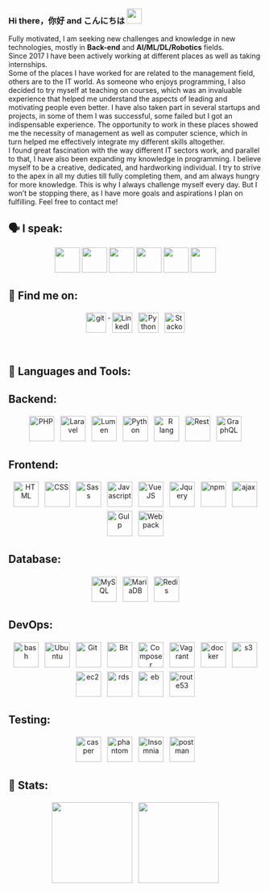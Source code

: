 ### Hi there，你好 and こんにちは <img src="https://raw.githubusercontent.com/MartinHeinz/MartinHeinz/master/wave.gif" width="30px">

  Fully motivated, I am seeking new challenges and knowledge in new technologies, mostly in <b>Back-end</b> and <b>AI/ML/DL/Robotics</b> fields.
<br>
  Since 2017 I have been actively working at different places as well as taking internships.
  <br>
  Some of the places I have worked for are related to the management field, others are to the IT world. As someone who enjoys programming, I also decided to try myself at teaching on courses, which was an invaluable experience that helped me understand the aspects of leading and motivating people even better. I have also taken part in several startups and projects, in some of them I was successful, some failed but I got an indispensable experience. The opportunity to work in these places showed me the necessity of management as well as computer science, which in turn helped me effectively integrate my different skills altogether.
  <br>
  I found great fascination with the way different IT sectors work, and parallel to that, I have also been expanding my knowledge in programming. I believe myself to be a creative, dedicated, and hardworking individual. I try to strive to the apex in all my duties till fully completing them, and am always hungry for more knowledge. This is why I always challenge myself every day. But I won’t be stopping there, as I have more goals and aspirations I plan on fulfilling.
Feel free to contact me! 

## 🗣 I speak:
<p align="center">
    <img height="50" src="https://www.flaticon.com/svg/vstatic/svg/164/164905.svg?token=exp=1616865284~hmac=977c1bc4b3c3215785dbafa931903bf2">
    <img height="50" src="https://www.flaticon.com/svg/vstatic/svg/168/168112.svg?token=exp=1616865137~hmac=64532ba28762468fdf75cfc6915ea098">
    <img height="50" src="https://www.flaticon.com/svg/vstatic/svg/168/168172.svg?token=exp=1616865134~hmac=53e650b4208dbee11cbf2deeba7ffc38">
    <img height="50" src="https://www.flaticon.com/svg/vstatic/svg/168/168164.svg?token=exp=1616865143~hmac=4f73ce3ebe9fcee423f7c27f13e34bbb">
    <img height="50" src="https://www.flaticon.com/svg/vstatic/svg/164/164938.svg?token=exp=1616865139~hmac=dbbdd93a08aa1eaa191da373c83030c7">
    <img height="50" src="https://www.flaticon.com/svg/vstatic/svg/168/168038.svg?token=exp=1616865147~hmac=68a5fd5501354bc2e438d5d189e530fd">
</p>
  
## 🔎 Find me on:
<p align="center">
 <a href="https://github.com/GaoFan98" target="_blank" rel="noopener noreferrer"> <img src="https://eridan.io/wp-content/uploads/2020/02/social-icons-github.png" alt="git" height="40" style="vertical-align:top; margin:4px"> </a>
 <a href="https://www.linkedin.com/in/vagif-aghayev-270298/" target="_blank" rel="noopener noreferrer"> <img src="https://www.flaticon.com/svg/vstatic/svg/124/124011.svg?token=exp=1616865458~hmac=53eca74e0ebf11e258fa438268e03530" alt="LinkedIn" height="40" style="vertical-align:top; margin:4px"></a>
 <a href="mailto:vagifaghayev270298@gmail.com"> <img src="https://www.flaticon.com/svg/vstatic/svg/281/281769.svg?token=exp=1616865612~hmac=9dd28ea25046e69856dffb6be7efafd4" alt="Python" height="40" style="vertical-align:top; margin:4px"></a>
<a href="https://stackoverflow.com/users/8301456/gaofan" target="_blank" rel="noopener noreferrer"> <img src="https://www.flaticon.com/svg/vstatic/svg/2111/2111628.svg?token=exp=1616870846~hmac=ea7c666dc008c8e7f5f20028e6823159" alt="Stackoverflow" height="40" style="vertical-align:top; margin:4px"></a>
</p>

<br/>

## 🔧 Languages and Tools:
## Backend:
<p align="center"> 
<img src="https://cdn3.iconfinder.com/data/icons/popular-services-brands/512/php-256.png" alt="PHP" height="50" style="vertical-align:top; margin:4px">
<img src="https://cdn3.iconfinder.com/data/icons/popular-services-brands/512/laravel-256.png" alt="Laravel" height="50" style="vertical-align:top; margin:4px">
<img src="https://cms-assets.tutsplus.com/uploads/users/433/posts/23928/preview_image/Untitled.png" alt="Lumen" height="50" style="vertical-align:top; margin:4px">
<img src="https://cdn4.iconfinder.com/data/icons/logos-and-brands/512/267_Python_logo-256.png" alt="Python" height="50" style="vertical-align:top; margin:4px">
<img src="https://cdn3.iconfinder.com/data/icons/logos-and-brands-adobe/512/285_R_Project-256.png" alt="R lang" height="50" style="vertical-align:top; margin:4px">
  
<img src="https://sileotech.com/wp-content/uploads/2018/03/DZYq1NzU0AEn12e.jpg" alt="Rest" height="50" style="vertical-align:top; margin:4px">
<img src="https://miro.medium.com/max/1200/1*5_MqPhxTjvOHsqv1pV1UaA.png" alt="GraphQL" height="50" style="vertical-align:top; margin:4px">
</p>

## Frontend:
<p align="center">
<img src="https://cdn1.iconfinder.com/data/icons/logotypes/32/badge-html-5-256.png" alt="HTML" height="50" style="vertical-align:top; margin:4px">
<img src="https://cdn1.iconfinder.com/data/icons/logotypes/32/badge-css-3-256.png" alt="CSS" height="50" style="vertical-align:top; margin:4px">
<img src="https://cdn4.iconfinder.com/data/icons/logos-and-brands/512/288_Sass_logo-256.png" alt="Sass" height="50" style="vertical-align:top; margin:4px">
<img src="https://cdn2.iconfinder.com/data/icons/designer-skills/128/code-programming-javascript-software-develop-command-language-256.png" alt="Javascript" height="50" style="vertical-align:top; margin:4px">
<img src="https://cdn4.iconfinder.com/data/icons/logos-and-brands/512/367_Vuejs_logo-256.png" alt="VueJS" height="50" style="vertical-align:top; margin:4px">
<img src="https://mpng.subpng.com/20180828/yge/kisspng-1st-century-logo-brand-electric-motor-duoweb-5b85a160141ef6.2288466515354842560824.jpg" alt="Jquery" height="50" style="vertical-align:top; margin:4px">
<img src="https://img.pngio.com/javascript-logo-png-download-16001600-free-transparent-npm-npm-png-900_900.jpg" alt="npm" height="50" style="vertical-align:top; margin:4px">
<img src="https://lh3.googleusercontent.com/proxy/tGYXySjKeVtdyj35DzeGjrdc-V7_vtSpkQrHutp72mLeC_qdFxDEI4jV5uGJ80wecR2mApkY0e4YrXc" alt="ajax" height="50" style="vertical-align:top; margin:4px">
<img src="https://raw.githubusercontent.com/gulpjs/artwork/master/gulp-2x.png" alt="Gulp" height="50" style="vertical-align:top; margin:4px">
<img src="https://raw.githubusercontent.com/webpack/media/master/logo/icon-square-big.png" alt="Webpack" height="50" style="vertical-align:top; margin:4px">
  
</p>

## Database:
<p align="center">
<img src="https://cdn4.iconfinder.com/data/icons/logos-3/181/MySQL-256.png" alt="MySQL" height="50" style="vertical-align:top; margin:4px">
<img src="https://www.vectorlogo.zone/logos/mariadb/mariadb-ar21.svg" alt="MariaDB" height="50" style="vertical-align:top; margin:4px">
<img src="https://cdn4.iconfinder.com/data/icons/redis-2/1451/Untitled-2-256.png" alt="Redis" height="50" style="vertical-align:top; margin:4px">
</p>

## DevOps:
<p align="center">
<img src="https://cdn0.iconfinder.com/data/icons/small-n-flat/24/678068-terminal-256.png" alt="bash" height="50" style="vertical-align:top; margin:4px">
<img src="https://cdn4.iconfinder.com/data/icons/logos-and-brands/512/348_Ubuntu_logo-256.png" alt="Ubuntu" height="50" style="vertical-align:top; margin:4px">
<img src="https://www.flaticon.com/svg/vstatic/svg/733/733553.svg?token=exp=1616883420~hmac=ccfb32ae626b73aeefb999b3edf68ec4" alt="Git" height="50" style="vertical-align:top; margin:4px">
<img src="https://cdn3.iconfinder.com/data/icons/popular-services-brands/512/bitbucket-256.png" alt="Bit" height="50" style="vertical-align:top; margin:4px">
<img src="https://cdn.iconscout.com/icon/free/png-256/composer-285363.png" alt="Composer" height="50" style="vertical-align:top; margin:4px">
<img src="https://miro.medium.com/max/999/1*DP5HWAPyj3SK-nep3iyqsw.png" alt="Vagrant" height="50" style="vertical-align:top; margin:4px">
<img src="https://cdn3.iconfinder.com/data/icons/logos-and-brands-adobe/512/97_Docker-256.png" alt="docker" height="50" style="vertical-align:top; margin:4px">
<img src="https://cdn2.iconfinder.com/data/icons/amazon-aws-stencils/100/Storage__Content_Delivery_Amazon_S3-256.png" alt="s3" height="50" style="vertical-align:top; margin:4px">
<img src="https://cdn2.iconfinder.com/data/icons/amazon-aws-stencils/100/Compute__Networking_copy_Amazon_EC2---256.png"  alt="ec2" height="50" style="vertical-align:top; margin:4px">
<img src="https://cdn2.iconfinder.com/data/icons/amazon-aws-stencils/100/Database_copy_Amazon_RDS-256.png" alt="rds" height="50" style="vertical-align:top; margin:4px">
<img src="https://cdn2.iconfinder.com/data/icons/amazon-aws-stencils/100/Deployment__Management_copy_Elastic_Beanstalk-256.png" alt="eb" height="50" style="vertical-align:top; margin:4px">
<img src="https://cdn2.iconfinder.com/data/icons/amazon-aws-stencils/100/Compute__Networking_copy_Amazon_Route_53-256.png" alt="route53" height="50" style="vertical-align:top; margin:4px">
</p>

## Testing:
<p align="center">
<img src="https://www.drupal.org/files/styles/grid-3-2x/public/project-images/Selection_004_1.png?itok=8_C0Hy4R" alt="casper" height="50" style="vertical-align:top; margin:4px">
<img src="https://iradul.gallerycdn.vsassets.io/extensions/iradul/debugger-for-phantomjs/0.1.1/1476808152131/Microsoft.VisualStudio.Services.Icons.Default" alt="phantom" height="50" style="vertical-align:top; margin:4px">
<img src="https://encrypted-tbn0.gstatic.com/images?q=tbn:ANd9GcQCcSQCXNX5ajYJ4poNmfD2nYJ6iN_EdKQjNA&usqp=CAU" alt="Insomnia" height="50" style="vertical-align:top; margin:4px">
<img src="https://miro.medium.com/max/512/1*fVBL9mtLJmHIH6YpU7WvHQ.png" alt="postman" height="50" style="vertical-align:top; margin:4px">
</p>

## 💯 Stats:
<p align="center">
<img height="160" style="vertical-align:top; margin:4px" src="https://github-readme-stats.vercel.app/api?username=GaoFan98&show_icons=true&hide_border=true&&count_private=true&include_all_commits=true&theme=default" />          
<img height="160" style="vertical-align:top; margin:4px" src="https://github-readme-stats.vercel.app/api/top-langs/?username=GaoFan98&hide=blade,html,css,MATLAB,jupyter%20notebook&langs_count=20&layout=compact&theme=default" />
</p>
